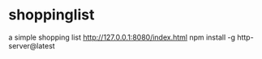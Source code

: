 # shoppinglist
a simple shopping list
http://127.0.0.1:8080/index.html
npm install -g http-server@latest

